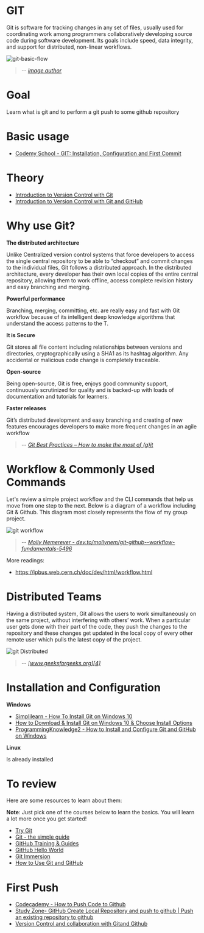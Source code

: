 # GIT

Git is software for tracking changes in any set of files, usually used for coordinating work among programmers collaboratively developing source code during software development. Its goals include speed, data integrity, and support for distributed, non-linear workflows.

![git-basic-flow](https://securitypatterns.io/images/01-code-mgmt/overview.png)
> -- <cite>[image author][1]</cite>

# Goal

Learn what is git and to perform a git push to some github repository

# Basic usage

- [Codemy School - GIT: Installation, Configuration and First Commit](https://www.youtube.com/watch?v=QqP7YZlZEOo&ab_channel=CodemySchool)

# Theory

- [Introduction to Version Control with Git](https://warwick.ac.uk/research/rtp/sc/rse/training/introgit/introduction_to_version_control.pdf)
- [Introduction to Version Control with Git and GitHub](https://indico.cern.ch/event/814979/contributions/3401190/attachments/1831474/3105348/git_workshop.pdf)


# Why use Git?

**The distributed architecture**

Unlike Centralized version control systems that force developers to access the single central repository to be able to “checkout” and commit changes to the individual files, Git follows a distributed approach. In the distributed architecture, every developer has their own local copies of the entire central repository, allowing them to work offline, access complete revision history and easy branching and merging.

**Powerful performance**

Branching, merging, committing, etc. are really easy and fast with Git workflow because of its intelligent deep knowledge algorithms that understand the access patterns to the T.

**It is Secure**

Git stores all file content including relationships between versions and directories, cryptographically using a SHA1 as its hashtag algorithm. Any accidental or malicious code change is completely traceable.

**Open-source**

Being open-source, Git is free, enjoys good community support, continuously scrutinized for quality and is backed-up with loads of documentation and tutorials for learners.

**Faster releases**

Git’s distributed development and easy branching and creating of new features encourages developers to make more frequent changes in an agile workflow
> -- <cite>[Git Best Practices – How to make the most of (g)it][2]</cite>

# Workflow & Commonly Used Commands

Let's review a simple project workflow and the CLI commands that help us move from one step to the next. Below is a diagram of a workflow including Git & Github. This diagram most closely represents the flow of my group project.

![git workflow](https://i.ibb.co/YB1tBJ5/git-workflow.jpg)

> -- <cite>[Molly Nemerever - dev.to/mollynem/git-github--workflow-fundamentals-5496][3]</cite>

More readings:

- https://ipbus.web.cern.ch/doc/dev/html/workflow.html

# Distributed Teams

Having a distributed system, Git allows the users to work simultaneously on the same project, without interfering with others’ work. When a particular user gets done with their part of the code, they push the changes to the repository and these changes get updated in the local copy of every other remote user which pulls the latest copy of the project.

![git Distributed](https://media.geeksforgeeks.org/wp-content/uploads/20191203164948/Distributed-Version-Control-System.jpg)

> -- <cite>[www.geeksforgeeks.org][4]</cite>

# Installation and Configuration

**Windows**

- [Simplilearn - How To Install Git on Windows 10](https://www.youtube.com/watch?v=2j7fD92g-gE&ab_channel=Simplilearn)
- [How to Download & Install Git on Windows 10 & Choose Install Options](https://www.youtube.com/watch?v=nbFwejIsHlY&ab_channel=TheGrokShop)
- [ProgrammingKnowledge2 - How to Install and Configure Git and GitHub on Windows
](https://www.youtube.com/watch?v=J_Clau1bYco&ab_channel=ProgrammingKnowledge2)

**Linux**

Is already installed

# To review

Here are some resources to learn about them:

**Note**: Just pick one of the courses below to learn the basics. You will learn a lot more once you get started!

- [Try Git](https://try.github.io/levels/1/challenges/1)
- [Git - the simple guide](http://rogerdudler.github.io/git-guide/)
- [GitHub Training & Guides](https://www.youtube.com/playlist?list=PLg7s6cbtAD15G8lNyoaYDuKZSKyJrgwB-)
- [GitHub Hello World](https://guides.github.com/activities/hello-world/)
- [Git Immersion](http://gitimmersion.com/index.html)
- [How to Use Git and GitHub](https://www.udacity.com/course/how-to-use-git-and-github--ud775)

# First Push

- [Codecademy - How to Push Code to Github](https://www.youtube.com/watch?v=wrb7Gge9yoE&ab_channel=Codecademy)
- [Study Zone- GitHub Create Local Repository and push to github | Push an existing repository to github](https://www.youtube.com/watch?v=vbQ2bYHxxEA&ab_channel=StudyZone)
- [Version Control and collaboration with Gitand Github](https://www.bu.edu/tech/files/2017/01/Version-Control-and-collaboration-with-Git.pdf)


[1]: https://securitypatterns.io/docs/01-code-mgmt-security-pattern/
[2]: https://drupalsun.com/shefali-shetty/2019/07/02/git-best-practices-%E2%80%93-how-make-most-git
[3]: https://dev.to/mollynem/git-github--workflow-fundamentals-5496
[4]: https://www.geeksforgeeks.org/git-features/
